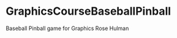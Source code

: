 GraphicsCourseBaseballPinball
=============================

Baseball Pinball game for Graphics Rose Hulman
